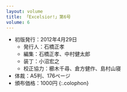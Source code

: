 ```yaml
---
layout: volume
title: 「Excelsior!」第6号
volume: 6
---
```

- 初版発行：2012年4月29日
  - 発行人：石橋正孝
  - 編集：石橋正孝、中村健太郎
  - 装丁：小沼宏之
  - 校正協力：櫛木千尋、倉方健作、島村山寝
- 体裁：A5判、176ページ
- 頒布価格：1000円
{:.colophon}
